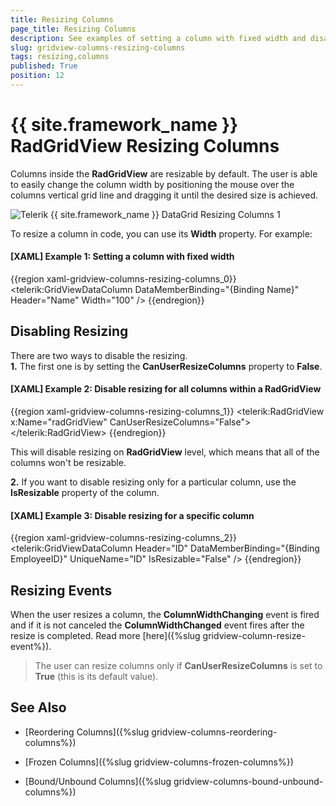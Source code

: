 ```yaml
---
title: Resizing Columns
page_title: Resizing Columns
description: See examples of setting a column with fixed width and disabling resizing for all columns or a specific column within RadGridView - Telerik's {{ site.framework_name }} DataGrid.
slug: gridview-columns-resizing-columns
tags: resizing,columns
published: True
position: 12
---
```


# {{ site.framework_name }} RadGridView Resizing Columns

Columns inside the __RadGridView__ are resizable by default. The user is able to easily change the column width by positioning the mouse over the columns vertical grid line and dragging it until the desired size is achieved.

![Telerik {{ site.framework_name }} DataGrid Resizing Columns 1](images/RadGridView_ResizingColumns_1.png)

To resize a column in code, you can use its __Width__ property. For example:

#### __[XAML] Example 1: Setting a column with fixed width__

{{region xaml-gridview-columns-resizing-columns_0}}
	<telerik:GridViewDataColumn DataMemberBinding="{Binding Name}"
	                Header="Name"
	                Width="100" />
{{endregion}}

## Disabling Resizing

There are two ways to disable the resizing.  
__1.__ The first one is by setting the __CanUserResizeColumns__ property to __False__.

#### __[XAML] Example 2: Disable resizing for all columns within a RadGridView__

{{region xaml-gridview-columns-resizing-columns_1}}
	<telerik:RadGridView x:Name="radGridView"
	                 CanUserResizeColumns="False">
	    <!-- ... -->
	</telerik:RadGridView>
{{endregion}}

This will disable resizing on __RadGridView__ level, which means that all of the columns won't be resizable. 

__2.__ If you want to disable resizing only for a particular column, use the __IsResizable__ property of the column.

#### __[XAML] Example 3: Disable resizing for a specific column__

{{region xaml-gridview-columns-resizing-columns_2}}
	<telerik:GridViewDataColumn Header="ID"
	                DataMemberBinding="{Binding EmployeeID}"
	                UniqueName="ID" 
	                IsResizable="False" />
{{endregion}}

## Resizing Events

When the user resizes a column, the __ColumnWidthChanging__ event is fired and if it is not canceled the __ColumnWidthChanged__ event fires after the resize is completed. Read more [here]({%slug gridview-column-resize-event%}).

>The user can resize columns only if __CanUserResizeColumns__ is set to __True__ (this is its default value).

## See Also

 * [Reordering Columns]({%slug gridview-columns-reordering-columns%})

 * [Frozen Columns]({%slug gridview-columns-frozen-columns%})

 * [Bound/Unbound Columns]({%slug gridview-columns-bound-unbound-columns%})
